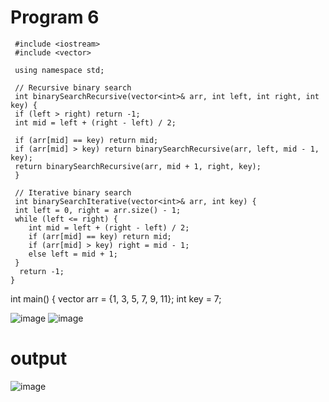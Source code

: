 # Program 6
     #include <iostream>
     #include <vector>

     using namespace std;

     // Recursive binary search
     int binarySearchRecursive(vector<int>& arr, int left, int right, int key) {
     if (left > right) return -1;
     int mid = left + (right - left) / 2;

     if (arr[mid] == key) return mid;
     if (arr[mid] > key) return binarySearchRecursive(arr, left, mid - 1, key);
     return binarySearchRecursive(arr, mid + 1, right, key);
     }

     // Iterative binary search
     int binarySearchIterative(vector<int>& arr, int key) {
     int left = 0, right = arr.size() - 1;
     while (left <= right) {
        int mid = left + (right - left) / 2;
        if (arr[mid] == key) return mid;
        if (arr[mid] > key) right = mid - 1;
        else left = mid + 1;
     }
      return -1;
    }

int main() {
    vector<int> arr = {1, 3, 5, 7, 9, 11};
    int key = 7;


![image](https://github.com/user-attachments/assets/55834a9c-9e27-4000-b054-c15c911475fe)
![image](https://github.com/user-attachments/assets/f44ba695-9162-4293-96ce-237aa24e6ce0)

# output
![image](https://github.com/user-attachments/assets/b2b41950-5dc9-44cb-84e5-ed8937e6c857)

